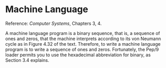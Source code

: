 # Machine Language

Reference: _Computer Systems_, Chapters 3, 4.

A machine language program is a binary sequence, that is, a sequence of ones and zeros, that the machine interprets according to its von Neumann cycle as in Figure 4.32 of the text.
Therefore, to write a machine language program is to write a sequence of ones and zeros.
Fortunately, the Pep/9 loader permits you to use the hexadecimal abbreviation for binary, as Section 3.4 explains.
